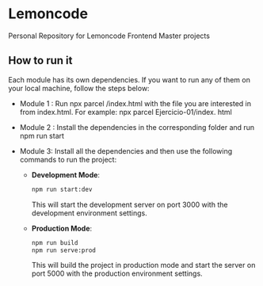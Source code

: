# Lemoncode
Personal Repository for Lemoncode Frontend Master projects

## How to run it

Each module has its own dependencies. If you want to run any of them on your local machine, follow the steps below:

- Module 1 : Run npx parcel <folder>/index.html with the file you are interested in from index.html. For example: npx parcel Ejercicio-01/index. html

- Module 2 : Install the dependencies in the corresponding folder and run npm run start

- Module 3: Install all the dependencies and then use the following commands to run the project:

    - **Development Mode**:
      ```sh
      npm run start:dev
      ```
      This will start the development server on port 3000 with the development environment settings.

    - **Production Mode**:
      ```sh
      npm run build
      npm run serve:prod
      ```
      This will build the project in production mode and start the server on port 5000 with the production environment settings.